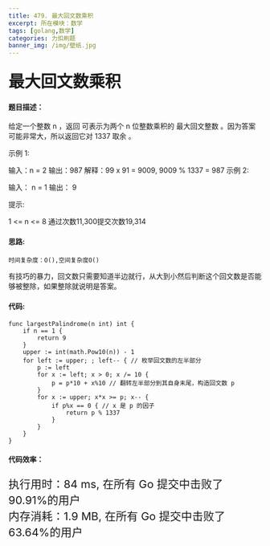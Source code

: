 ```yaml
---
title: 479. 最大回文数乘积
excerpt: 所在模块：数学
tags: [golang,数学]
categories: 力扣刷题
banner_img: /img/壁纸.jpg
---
```


### <font size=6px>最大回文数乘积</font>

#### 题目描述：

给定一个整数 n ，返回 可表示为两个 n 位整数乘积的 最大回文整数 。因为答案可能非常大，所以返回它对 1337 取余 。

 

示例 1:

输入：n = 2
输出：987
解释：99 x 91 = 9009, 9009 % 1337 = 987
示例 2:

输入： n = 1
输出： 9


提示:

1 <= n <= 8
通过次数11,300提交次数19,314

#### 思路:

```
时间复杂度：O(),空间复杂度O()
```

有技巧的暴力，回文数只需要知道半边就行，从大到小然后判断这个回文数是否能够被整除，如果整除就说明是答案。

#### 代码:

```golang
func largestPalindrome(n int) int {
    if n == 1 {
        return 9
    }
    upper := int(math.Pow10(n)) - 1
    for left := upper; ; left-- { // 枚举回文数的左半部分
        p := left
        for x := left; x > 0; x /= 10 {
            p = p*10 + x%10 // 翻转左半部分到其自身末尾，构造回文数 p
        }
        for x := upper; x*x >= p; x-- {
            if p%x == 0 { // x 是 p 的因子
                return p % 1337
            }
        }
    }
}

```

#### 代码效率：

<p class="note note-primary"; style="font-size:22px">
   执行用时：84 ms, 在所有 Go 提交中击败了90.91%的用户<br>
   内存消耗：1.9 MB, 在所有 Go 提交中击败了63.64%的用户
</p>



